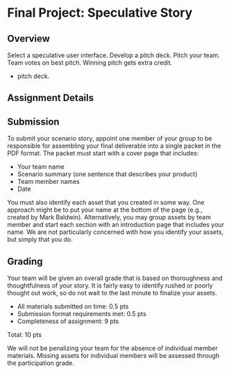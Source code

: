 Final Project: Speculative Story
============================

## Overview

Select a speculative user interface.
Develop a pitch deck.
Pitch your team.
Team votes on best pitch.
Winning pitch gets extra credit.
* pitch deck.

## Assignment Details


## Submission

To submit your scenario story, appoint one member of your group to be responsible for assembling your final deliverable into a single packet in the PDF format. The packet must start with a cover page that includes:

* Your team name
* Scenario summary (one sentence that describes your product)
* Team member names
* Date

You must also identify each asset that you created in some way. One approach might be to put your name at the bottom of the page (e.g., created by Mark Baldwin). Alternatively, you may group assets by team member and start each section with an introduction page that includes your name. We are not particularly concerned with how you identify your assets, but simply that you do.

## Grading

Your team will be given an overall grade that is based on thoroughness and thoughtfulness of your story. It is fairly easy to identify rushed or poorly thought out work, so do not wait to the last minute to finalize your assets.

* All materials submitted on time: 0.5 pts
* Submission format requirements met: 0.5 pts
* Completeness of assignment: 9 pts

Total: 10 pts

We will not be penalizing your team for the absence of individual member materials. Missing assets for individual members will be assessed through the participation grade.






